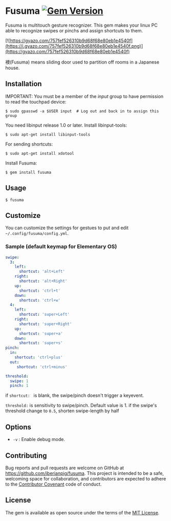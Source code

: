# Fusuma [![Gem Version](https://badge.fury.io/rb/fusuma.svg)](https://badge.fury.io/rb/fusuma)

Fusuma is multitouch gesture recognizer.
This gem makes your linux PC able to recognize swipes or pinchs and assign shortcuts to them.

[![https://gyazo.com/757fef526310b9d68f68e80eb1e4540f](https://i.gyazo.com/757fef526310b9d68f68e80eb1e4540f.png)](https://gyazo.com/757fef526310b9d68f68e80eb1e4540f)

襖(Fusuma) means sliding door used to partition off rooms in a Japanese house.

## Installation

IMPORTANT: You must be a member of the _input_ group to have permission
to read the touchpad device:

    $ sudo gpasswd -a $USER input  # Log out and back in to assign this group

You need libinput release 1.0 or later. Install libinput-tools: 

    $ sudo apt-get install libinput-tools

For sending shortcuts:

    $ sudo apt-get install xdotool

Install Fusuma:

    $ gem install fusuma

## Usage

    $ fusuma

## Customize

You can customize the settings for gestues to put and edit `~/.config/fusuma/config.yml`.

### Sample (default keymap for Elementary OS)

```yaml
swipe:
  3: 
    left: 
      shortcut: 'alt+Left'
    right: 
      shortcut: 'alt+Right'
    up: 
      shortcut: 'ctrl+t'
    down: 
      shortcut: 'ctrl+w'
  4:
    left: 
      shortcut: 'super+Left'
    right: 
      shortcut: 'super+Right'
    up: 
      shortcut: 'super+a'
    down: 
      shortcut: 'super+s'
pinch:
  in:
    shortcut: 'ctrl+plus'
  out:
     shortcut: 'ctrl+minus'

threshold:
  swipe: 1
  pinch: 1
```

if `shortcut: ` is blank, the swipe/pinch doesn't trigger a keyevent.

`threshold:` is sensitivity to swipe/pinch. Default value is 1.
if the swipe's threshold change to `0.5`, shorten swipe-length by half

## Options

*   `-v` : Enable debug mode.

## Contributing

Bug reports and pull requests are welcome on GitHub at https://github.com/iberianpig/fusuma. This project is intended to be a safe, welcoming space for collaboration, and contributors are expected to adhere to the [Contributor Covenant](http://contributor-covenant.org) code of conduct.


## License

The gem is available as open source under the terms of the [MIT License](http://opensource.org/licenses/MIT).

